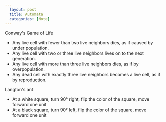 ```yaml
---
  layout: post
  title: Automata
  categories: [Note]
---
```


Conway's Game of Life

- Any live cell with fewer than two live neighbors dies, as if caused by under population.
- Any live cell with two or three live neighbors lives on to the next generation.
- Any live cell with more than three live neighbors dies, as if by overpopulation.
- Any dead cell with exactly three live neighbors becomes a live cell, as if by reproduction.

Langton's ant

- At a white square, turn 90° right, flip the color of the square, move forward one unit
- At a black square, turn 90° left, flip the color of the square, move forward one unit
